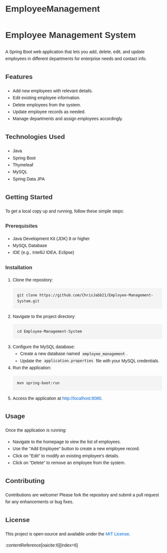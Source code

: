 # EmployeeManagement
<!DOCTYPE html> <html lang="en"> <head> <meta charset="UTF-8"> <title>Employee Management System - README</title> <style> body { font-family: Arial, sans-serif; margin: 2em; line-height: 1.6; } h1, h2, h3 { color: #333; } pre { background-color: #f4f4f4; padding: 1em; overflow-x: auto; } code { background-color: #f4f4f4; padding: 0.2em 0.4em; border-radius: 4px; } a { color: #0366d6; text-decoration: none; } a:hover { text-decoration: underline; } </style> </head> <body> <h1>Employee Management System</h1> <p> A Spring Boot web application that lets you add, delete, edit, and update employees in different departments for enterprise needs and contact info. </p> <h2>Features</h2> <ul> <li>Add new employees with relevant details.</li> <li>Edit existing employee information.</li> <li>Delete employees from the system.</li> <li>Update employee records as needed.</li> <li>Manage departments and assign employees accordingly.</li> </ul> <h2>Technologies Used</h2> <ul> <li>Java</li> <li>Spring Boot</li> <li>Thymeleaf</li> <li>MySQL</li> <li>Spring Data JPA</li> </ul> <h2>Getting Started</h2> <p>To get a local copy up and running, follow these simple steps:</p> <h3>Prerequisites</h3> <ul> <li>Java Development Kit (JDK) 8 or higher</li> <li>MySQL Database</li> <li>IDE (e.g., IntelliJ IDEA, Eclipse)</li> </ul> <h3>Installation</h3> <ol> <li>Clone the repository: <pre><code>git clone https://github.com/ChrisJabb21/Employee-Management-System.git</code></pre> </li> <li>Navigate to the project directory: <pre><code>cd Employee-Management-System</code></pre> </li> <li>Configure the MySQL database: <ul> <li>Create a new database named <code>employee_management</code>.</li> <li>Update the <code>application.properties</code> file with your MySQL credentials.</li> </ul> </li> <li>Run the application: <pre><code>mvn spring-boot:run</code></pre> </li> <li>Access the application at <a href="http://localhost:8080" target="_blank">http://localhost:8080</a>.</li> </ol> <h2>Usage</h2> <p>Once the application is running:</p> <ul> <li>Navigate to the homepage to view the list of employees.</li> <li>Use the "Add Employee" button to create a new employee record.</li> <li>Click on "Edit" to modify an existing employee's details.</li> <li>Click on "Delete" to remove an employee from the system.</li> </ul> <h2>Contributing</h2> <p>Contributions are welcome! Please fork the repository and submit a pull request for any enhancements or bug fixes.</p> <h2>License</h2> <p>This project is open-source and available under the <a href="https://github.com/ChrisJabb21/Employee-Management-System/blob/master/LICENSE" target="_blank">MIT License</a>.</p> </body> </html>:contentReference[oaicite:6]{index=6}
